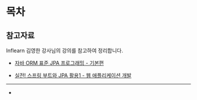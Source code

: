 # 목차

## 참고자료

Inflearn 김영한 강사님의 강의를 참고하여 정리합니다.

- [자바 ORM 표준 JPA 프로그래밍 - 기본편](https://www.inflearn.com/course/ORM-JPA-Basic/dashboard)

- [실전! 스프링 부트와 JPA 활용1 - 웹 애플리케이션 개발](https://www.inflearn.com/course/스프링부트-JPA-활용-1/dashboard)

------

- 

